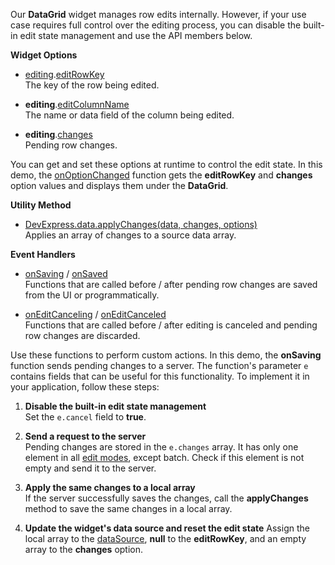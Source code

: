 Our **DataGrid** widget manages row edits internally. However, if your use case requires full control over the editing process, you can disable the built-in edit state management and use the API members below.

**Widget Options**

- [editing]().[editRowKey]()        
The key of the row being edited.

- **editing**.[editColumnName]()        
The name or data field of the column being edited.

- **editing**.[changes]()       
Pending row changes.

You can get and set these options at runtime to control the edit state. In this demo, the [onOptionChanged]() function gets the **editRowKey** and **changes** option values and displays them under the **DataGrid**.

**Utility Method**

- [DevExpress.data.applyChanges(data, changes, options)]()      
Applies an array of changes to a source data array.

**Event Handlers**

- [onSaving]() / [onSaved]()        
Functions that are called before / after pending row changes are saved from the UI or programmatically.

- [onEditCanceling]() / [onEditCanceled]()      
Functions that are called before / after editing is canceled and pending row changes are discarded.

Use these functions to perform custom actions. In this demo, the **onSaving** function sends pending changes to a server. The function's parameter `e` contains fields that can be useful for this functionality. To implement it in your application, follow these steps:

1. **Disable the built-in edit state management**       
Set the `e.cancel` field to **true**.

1. **Send a request to the server**      
Pending changes are stored in the `e.changes` array. It has only one element in all [edit modes](), except batch. Check if this element is not empty and send it to the server.

1. **Apply the same changes to a local array**       
If the server successfully saves the changes, call the **applyChanges** method to save the same changes in a local array.

1. **Update the widget's data source and reset the edit state**
Assign the local array to the [dataSource](), **null** to the **editRowKey**, and an empty array to the **changes** option.

